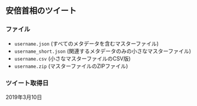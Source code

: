 
## 安倍首相のツイート

### ファイル
- `username.json` (すべてのメタデータを含むマスターファイル)
- `username_short.json` (関連するメタデータのみの小さなマスターファイル)
- `username.csv` (小さなマスターファイルのCSV版)
- `username.zip` (マスターファイルのZIPファイル)

### ツイート取得日

2019年3月10日